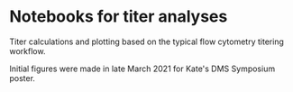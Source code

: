 # Notebooks for titer analyses

Titer calculations and plotting based on the typical flow cytometry titering workflow.

Initial figures were made in late March 2021 for Kate's DMS Symposium poster.

